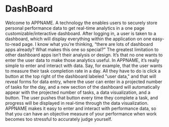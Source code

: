 # DashBoard
Welcome to APPNAME. A technology the enables users to securely store personal performance data to get real-time analytics in a one page customizable/interactive dashboard. After logging in, a user is taken to a dashboard, which will display everything within the application on one easy-to-read page. I know what you’re thinking, “there are lots of dashboard apps already? What makes this one so special?” The greatest limitation to other dashboard apps isn’t their analysis or design. It’s that no one wants to enter the user data to make those analytics useful. In APPNAME, it’s really simple to enter and interact with data. Say, for example, that the user wants to measure their task completion rate in a day. All they have to do is click a button at the top right of the dashboard labeled "user data," and that will reveal forms for data entry, where the user can enter in a projected number of tasks for the day, and a new section of the dashboard will automatically appear with the projected number of tasks, a data visualization, and a button. The user pushes that button every time they complete a task, and progress will be displayed in real-time through the data visualization. APPNAME makes it easy to enter and interact with performance data, so that you can have an objective measure of your performance when work becomes too stressful to accurately judge yourself.
